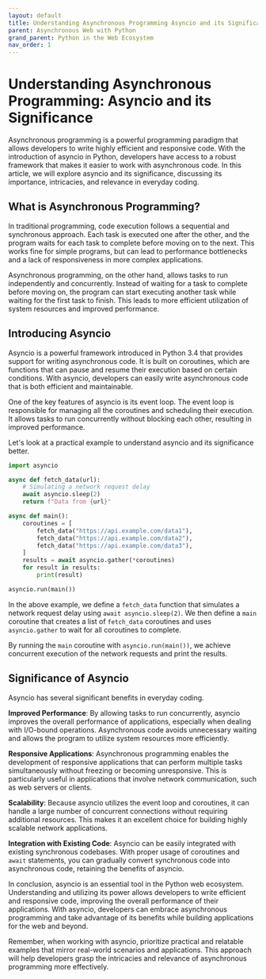 ```yaml
---
layout: default
title: Understanding Asynchronous Programming Asyncio and its Significance
parent: Asynchronous Web with Python
grand_parent: Python in the Web Ecosystem
nav_order: 1
---
```

# Understanding Asynchronous Programming: Asyncio and its Significance

Asynchronous programming is a powerful programming paradigm that allows developers to write highly efficient and responsive code. With the introduction of asyncio in Python, developers have access to a robust framework that makes it easier to work with asynchronous code. In this article, we will explore asyncio and its significance, discussing its importance, intricacies, and relevance in everyday coding.

## What is Asynchronous Programming?

In traditional programming, code execution follows a sequential and synchronous approach. Each task is executed one after the other, and the program waits for each task to complete before moving on to the next. This works fine for simple programs, but can lead to performance bottlenecks and a lack of responsiveness in more complex applications.

Asynchronous programming, on the other hand, allows tasks to run independently and concurrently. Instead of waiting for a task to complete before moving on, the program can start executing another task while waiting for the first task to finish. This leads to more efficient utilization of system resources and improved performance.

## Introducing Asyncio

Asyncio is a powerful framework introduced in Python 3.4 that provides support for writing asynchronous code. It is built on coroutines, which are functions that can pause and resume their execution based on certain conditions. With asyncio, developers can easily write asynchronous code that is both efficient and maintainable.

One of the key features of asyncio is its event loop. The event loop is responsible for managing all the coroutines and scheduling their execution. It allows tasks to run concurrently without blocking each other, resulting in improved performance.

Let's look at a practical example to understand asyncio and its significance better.

```python
import asyncio

async def fetch_data(url):
    # Simulating a network request delay
    await asyncio.sleep(2)  
    return f"Data from {url}"

async def main():
    coroutines = [
        fetch_data("https://api.example.com/data1"),
        fetch_data("https://api.example.com/data2"),
        fetch_data("https://api.example.com/data3"),
    ]
    results = await asyncio.gather(*coroutines)
    for result in results:
        print(result)

asyncio.run(main())
```

In the above example, we define a `fetch_data` function that simulates a network request delay using `await asyncio.sleep(2)`. We then define a `main` coroutine that creates a list of `fetch_data` coroutines and uses `asyncio.gather` to wait for all coroutines to complete.

By running the `main` coroutine with `asyncio.run(main())`, we achieve concurrent execution of the network requests and print the results.

## Significance of Asyncio

Asyncio has several significant benefits in everyday coding.

**Improved Performance**: By allowing tasks to run concurrently, asyncio improves the overall performance of applications, especially when dealing with I/O-bound operations. Asynchronous code avoids unnecessary waiting and allows the program to utilize system resources more efficiently.

**Responsive Applications**: Asynchronous programming enables the development of responsive applications that can perform multiple tasks simultaneously without freezing or becoming unresponsive. This is particularly useful in applications that involve network communication, such as web servers or clients.

**Scalability**: Because asyncio utilizes the event loop and coroutines, it can handle a large number of concurrent connections without requiring additional resources. This makes it an excellent choice for building highly scalable network applications.

**Integration with Existing Code**: Asyncio can be easily integrated with existing synchronous codebases. With proper usage of coroutines and `await` statements, you can gradually convert synchronous code into asynchronous code, retaining the benefits of asyncio.

In conclusion, asyncio is an essential tool in the Python web ecosystem. Understanding and utilizing its power allows developers to write efficient and responsive code, improving the overall performance of their applications. With asyncio, developers can embrace asynchronous programming and take advantage of its benefits while building applications for the web and beyond.

Remember, when working with asyncio, prioritize practical and relatable examples that mirror real-world scenarios and applications. This approach will help developers grasp the intricacies and relevance of asynchronous programming more effectively.